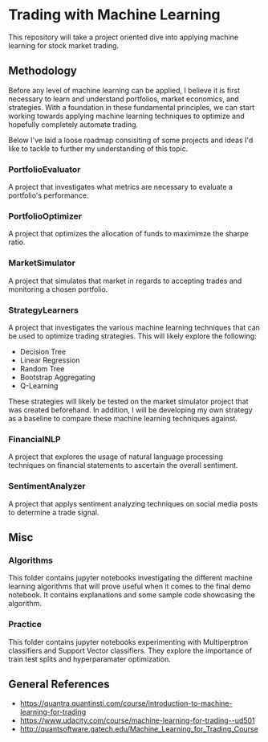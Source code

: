 # Trading with Machine Learning
This repository will take a project oriented dive into applying machine learning for stock market trading. 

## Methodology
Before any level of machine learning can be applied, I believe it is first necessary to learn and understand portfolios, market economics, and strategies. With a foundation in these fundamental principles, we can start working towards applying machine learning techniques to optimize and hopefully completely automate trading. 

Below I've laid a loose roadmap consisiting of some projects and ideas I'd like to tackle to further my understanding of this topic.

### PortfolioEvaluator
A project that investigates what metrics are necessary to evaluate a portfolio's performance.

### PortfolioOptimizer
A project that optimizes the allocation of funds to maximimze the sharpe ratio.

### MarketSimulator
A project that simulates that market in regards to accepting trades and monitoring a chosen portfolio.

### StrategyLearners
A project that investigates the various machine learning techniques that can be used to optimize trading strategies. This will likely explore the following:
  - Decision Tree
  - Linear Regression
  - Random Tree
  - Bootstrap Aggregating
  - Q-Learning

These strategies will likely be tested on the market simulator project that was created beforehand. In addition, I will be developing my own strategy as a baseline to compare these machine learning techniques against. 

### FinancialNLP
A project that explores the usage of natural language processing techniques on financial statements to ascertain the overall sentiment.

### SentimentAnalyzer
A project that applys sentiment analyzing techniques on social media posts to determine a trade signal.

## Misc
### Algorithms
This folder contains jupyter notebooks investigating the different machine learning algorithms that will prove useful when it comes to the final demo notebook. It contains explanations and some sample code showcasing the algorithm.

### Practice
This folder contains jupyter notebooks experimenting with Multiperptron classifiers and Support Vector classifiers. They explore the importance of train test splits and hyperparamater optimization. 

## General References
- https://quantra.quantinsti.com/course/introduction-to-machine-learning-for-trading
- https://www.udacity.com/course/machine-learning-for-trading--ud501
- http://quantsoftware.gatech.edu/Machine_Learning_for_Trading_Course
